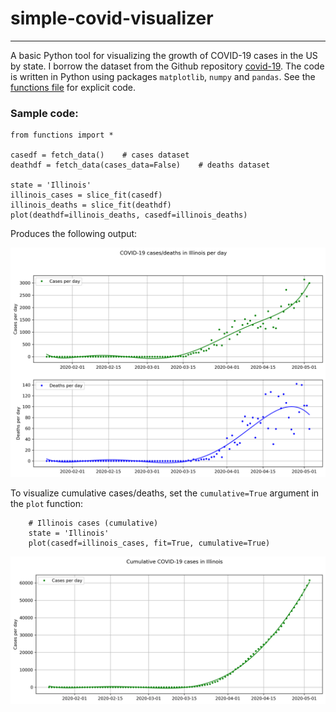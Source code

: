 # simple-covid-visualizer
---

A basic Python tool for visualizing the growth of COVID-19 cases in the US by state. I borrow the dataset from the Github repository [covid-19](https://github.com/datasets/covid-19). The code is written in Python using packages `matplotlib`, `numpy` and `pandas`. See the [functions file](code/functions.py) for explicit code. 

### Sample code:
```
from functions import *

casedf = fetch_data()    # cases dataset
deathdf = fetch_data(cases_data=False)    # deaths dataset

state = 'Illinois'
illinois_cases = slice_fit(casedf)
illinois_deaths = slice_fit(deathdf)
plot(deathdf=illinois_deaths, casedf=illinois_deaths)
```

Produces the following output:

![COVID cases in Illinois](data/illinois.png)

To visualize cumulative cases/deaths, set the `cumulative=True` argument in the `plot` function:

```
    # Illinois cases (cumulative)
    state = 'Illinois'
    plot(casedf=illinois_cases, fit=True, cumulative=True)
```

![Cumulative COVID-19 cases in Illinois](data/illinois_cumu.png)
